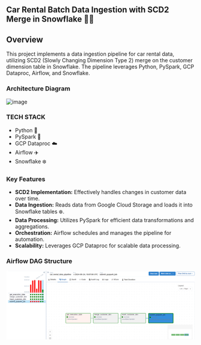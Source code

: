 ## Car Rental Batch Data Ingestion with SCD2 Merge in Snowflake 🚗💨

## Overview

This project implements a data ingestion pipeline for car rental data, utilizing SCD2 (Slowly Changing Dimension Type 2) merge on the customer dimension table in Snowflake. The pipeline leverages Python, PySpark, GCP Dataproc, Airflow, and Snowflake.

### Architecture Diagram
![image](https://github.com/user-attachments/assets/56da9c6c-630e-4be2-a905-542c76630985)

### TECH STACK 

* Python 🐍
* PySpark 🚀
* GCP Dataproc ☁️
* Airflow ✈️
* Snowflake ❄️

### Key Features

* **SCD2 Implementation:** Effectively handles changes in customer data over time.
* **Data Ingestion:** Reads data from Google Cloud Storage and loads it into Snowflake tables ❄️.
* **Data Processing:** Utilizes PySpark for efficient data transformations and aggregations.
* **Orchestration:** Airflow schedules and manages the pipeline for automation.
* **Scalability:** Leverages GCP Dataproc for scalable data processing.

  
### Airflow DAG Structure
<!DOCTYPE html>
<html>
<head>
</head>
<body>
  <img src="snowflake airflow.png" alt="Image description">
</body>
</html>

